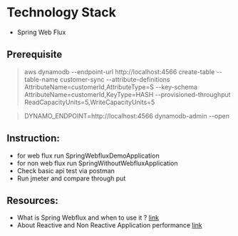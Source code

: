 # Technology Stack
- Spring Web Flux

## Prerequisite 

> aws dynamodb --endpoint-url http://localhost:4566 create-table --table-name customer-sync --attribute-definitions AttributeName=customerId,AttributeType=S --key-schema AttributeName=customerId,KeyType=HASH --provisioned-throughput ReadCapacityUnits=5,WriteCapacityUnits=5

> DYNAMO_ENDPOINT=http://localhost:4566 dynamodb-admin --open

## Instruction:

- for web flux run SpringWebfluxDemoApplication
- for non web flux run SpringWithoutWebfluxApplication
- Check basic api test via postman
- Run jmeter and compare through put

## Resources:
- What is Spring Webflux and when to use it ? [link](https://www.youtube.com/watch?v=M3jNn3HMeWg)
- About Reactive and Non Reactive Application performance [link](https://blog.devgenius.io/is-spring-webflux-a-myth-4526c2f92413)
 
 